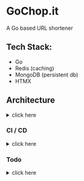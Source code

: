 # GoChop.it

A Go based URL shortener

## Tech Stack:

-   Go
-   Redis (caching)
-   MongoDB (persistent db)
-   HTMX

## Architecture

<details>
<summary>click here</summary>

## Proposed Final Architecture

```
            +---------------------+
            |     User Requests   |
            +---------------------+
                      |
                      v
         +----------------------------+
         |   Load Balancer (Optional) |
         +----------------------------+
                      |
                      v
         +----------------------------+
         |      URL Shortener API     |
         |        (Go Service)        |
         +----------------------------+
                      |
                      v
  +------------------------------------------+
  |          Caching Layer (Redis)           |
  +------------------------------------------+
                      |
                      v
  +------------------------------------------+
  |       Persistent Storage (MongoDB)       |
  +------------------------------------------+
```

## MVP Architecture

```
            +---------------------+
            |     User Requests   |
            +---------------------+
                      |
                      v
         +----------------------------+
         |      URL Shortener API     |
         |        (Go Service)        |
         +----------------------------+
                      |
                      v
  +------------------------------------------+
  |            Redis as a DB                 |
  +------------------------------------------+
```

</details>

### CI / CD

<details>
<summary>click here</summary>

#### Pre-Commit (Local)

-   **Husky**
    -   Used to catch basic formatting, linting, and test failures before code is even committed.
    -   This can be bypassed if necessary but act as a first line of defense.

#### GitHub Actions

-   **Go-CI**
-   Ensures that code quality is maintained consistently across different environments and that no one bypasses quality checks.

</details>

### Todo

<details>
<summary>click here</summary>

-   [x] pre commit hooks
-   [x] testing
-   [x] rate limiter
-   [ ] persistent storage
-   [ ] caching layer
-   [ ] better shortener algo
-   [ ] deployment and CD workflow

</details>
